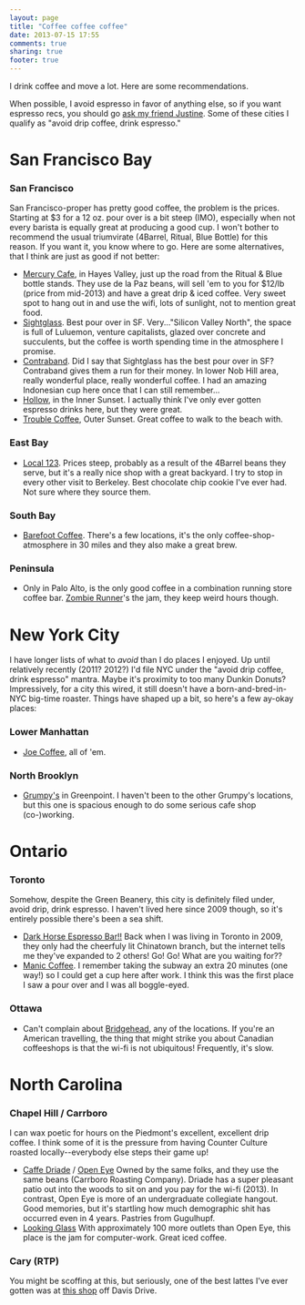 ```yaml
---
layout: page
title: "Coffee coffee coffee"
date: 2013-07-15 17:55
comments: true
sharing: true
footer: true
---
```


I drink coffee and move a lot. Here are some recommendations.

When possible, I avoid espresso in favor of anything else, so if you want espresso recs, you should go <a href="http://www.cs.berkeley.edu/~justine/coffee.html">ask my friend Justine</a>. Some of these cities I qualify as "avoid drip coffee, drink espresso."

# San Francisco Bay
### San Francisco
San Francisco-proper has pretty good coffee, the problem is the prices. Starting at $3 for a 12 oz. pour over is a bit steep (IMO), especially when not every barista is equally great at producing a good cup. I won't bother to recommend the usual triumvirate (4Barrel, Ritual, Blue Bottle) for this reason. If you want it, you know where to go. Here are some alternatives, that I think are just as good if not better:

* <a href="mercurycafe.com/">Mercury Cafe</a>, in Hayes Valley, just up the road from the Ritual & Blue bottle stands. They use de la Paz beans, will sell 'em to you for $12/lb (price from mid-2013) and have a great drip & iced coffee. Very sweet spot to hang out in and use the wifi, lots of sunlight, not to mention great food.
* <a href="http://www.yelp.com/biz/sightglass-coffee-san-francisco">Sightglass</a>. Best pour over in SF. Very..."Silicon Valley North", the space is full of Luluemon, venture capitalists, glazed over concrete and succulents, but the coffee is worth spending time in the atmosphere I promise.
* <a href="http://www.contrabandcoffeebar.com/home.html">Contraband</a>. Did I say that Sightglass has the best pour over in SF? Contraband gives them a run for their money. In lower Nob Hill area, really wonderful place, really wonderful coffee. I had an amazing Indonesian cup here once that I can still remember...
* <a href="http://www.yelp.com/biz/hollow-san-francisco">Hollow</a>, in the Inner Sunset. I actually think I've only ever gotten espresso drinks here, but they were great.
* <a href="http://www.yelp.com/biz/trouble-coffee-company-san-francisco/">Trouble Coffee</a>, Outer Sunset. Great coffee to walk to the beach with.

### East Bay
* <a href="local123cafe.com/">Local 123</a>. Prices steep, probably as a result of the 4Barrel beans they serve, but it's a really nice shop with a great backyard. I try to stop in every other visit to Berkeley. Best chocolate chip cookie I've ever had. Not sure where they source them.

### South Bay
* <a href="http://barefootcoffee.com/">Barefoot Coffee</a>. There's a few locations, it's the only coffee-shop-atmosphere in 30 miles and they also make a great brew.

### Peninsula
* Only in Palo Alto, is the only good coffee in a combination running store coffee bar. <a href="http://www.yelp.com/biz/zombierunner-palo-alto-2">Zombie Runner</a>'s the jam, they keep weird hours though.

# New York City
I have longer lists of what to <i>avoid</i> than I do places I enjoyed. Up until relatively recently (2011? 2012?) I'd file NYC under the "avoid drip coffee, drink espresso" mantra. Maybe it's proximity to too many Dunkin Donuts? Impressively, for a city this wired, it still doesn't have a born-and-bred-in-NYC big-time roaster. Things have shaped up a bit, so here's a few ay-okay places:

### Lower Manhattan
* <a href="http://joetheartofcoffee.com/">Joe Coffee</a>, all of 'em.

### North Brooklyn
* <a href="http://www.yelp.com/biz/caf%C3%A9-grumpy-brooklyn-3">Grumpy's</a> in Greenpoint. I haven't been to the other Grumpy's locations, but this one is spacious enough to do some serious cafe shop (co-)working.

# Ontario
### Toronto
Somehow, despite the Green Beanery, this city is definitely filed under, avoid drip, drink espresso. I haven't lived here since 2009 though, so it's entirely possible there's been a sea shift.

* <a href="http://www.darkhorseespressobar.com/">Dark Horse Espresso Bar!!</a> Back when I was living in Toronto in 2009, they only had the cheerfuly lit Chinatown branch, but the internet tells me they've expanded to 2 others! Go! Go! What are you waiting for??
* <a href="http://www.maniccoffee.com/">Manic Coffee</a>. I remember taking the subway an extra 20 minutes (one way!) so I could get a cup here after work.  I think this was the first place I saw a pour over and I was all boggle-eyed.

### Ottawa
* Can't complain about <a href="http://www.yelp.com/biz/bridgehead-ottawa">Bridgehead</a>, any of the locations. If you're an American travelling, the thing that might strike you about Canadian coffeeshops is that the wi-fi is not ubiquitous! Frequently, it's slow. 

# North Carolina
### Chapel Hill / Carrboro
I can wax poetic for hours on the Piedmont's excellent, excellent drip coffee. I think some of it is the pressure from having Counter Culture roasted locally--everybody else steps their game up!

* <a href="http://www.caffedriade.com/">Caffe Driade</a> / <a href="http://www.openeyecafe.com/">Open Eye</a>
Owned by the same folks, and they use the same beans (Carrboro Roasting Company). Driade has a super pleasant patio out into the woods to sit on and you pay for the wi-fi (2013). In contrast, Open Eye is more of an undergraduate collegiate hangout. Good memories, but it's startling how much demographic shit has occurred even in 4 years. Pastries from Gugulhupf.
* <a href="http://cafecarrboro.com/">Looking Glass</a>
With approximately 100 more outlets than Open Eye, this place is the jam for computer-work. Great iced coffee.

### Cary (RTP)
You might be scoffing at this, but seriously, one of the best lattes I've ever gotten was at <a href="http://www.yelp.com/biz/crema-coffee-roaster-and-espresso-bar-cary">this shop</a> off Davis Drive.
